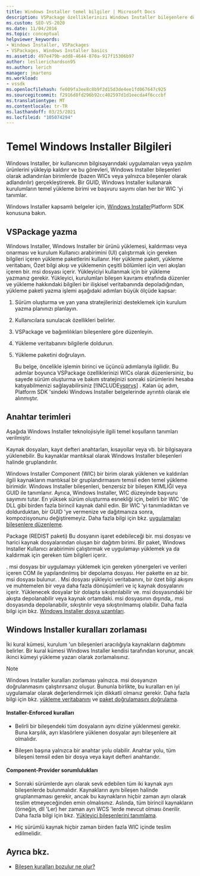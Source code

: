 ```yaml
---
title: Windows Installer temel bilgiler | Microsoft Docs
description: VSPackage özelliklerinizi Windows Installer bileşenlere düzenleme da dahil olmak üzere VSPackage yükleme konusunda Windows Installer hakkında bilgi edinin.
ms.custom: SEO-VS-2020
ms.date: 11/04/2016
ms.topic: conceptual
helpviewer_keywords:
- Windows Installer, VSPackages
- VSPackages, Windows Installer basics
ms.assetid: 497e479b-add8-4644-870a-917f15306b97
author: leslierichardson95
ms.author: lerich
manager: jmartens
ms.workload:
- vssdk
ms.openlocfilehash: fe009fa3ee8c8b9f2d15d3de4ee1fd067647c925
ms.sourcegitcommit: f2916d8fd296b92cc402597d1d1eecda4f6cccbf
ms.translationtype: MT
ms.contentlocale: tr-TR
ms.lasthandoff: 03/25/2021
ms.locfileid: "105074294"
---
```

# <a name="windows-installer-basics"></a>Temel Windows Installer Bilgileri
Windows Installer, bir kullanıcının bilgisayarındaki uygulamaları veya yazılım ürünlerini yükleyip kaldırır ve bu görevleri, Windows Installer bileşenleri olarak adlandırılan birimlerde (bazen WICs veya yalnızca bileşenler olarak adlandırılır) gerçekleştirerek. Bir GUID, Windows Installer kullanarak kurulumların temel yükleme birimi ve başvuru sayımı olan her bir WIC 'yi tanımlar.

 Windows Installer kapsamlı belgeler için, [Windows Installer](/previous-versions/2kt85ked(v=vs.120))Platform SDK konusuna bakın.

## <a name="authoring-a-vspackage"></a>VSPackage yazma
 Windows Installer, Windows Installer bir ürünü yüklemesi, kaldırması veya onarması ve kurulum Kullanıcı arabirimini (UI) çalıştırmak için gereken bilgileri içeren yükleme paketlerini kullanır. Her yükleme paketi, yükleme veritabanı, Özet bilgi akışı ve yüklemenin çeşitli bölümleri için veri akışları içeren bir. msi dosyası içerir. Yükleyiciyi kullanmak için bir yükleme yazmanız gerekir. Yükleyici, kurulumları bileşen kavramı etrafında düzenler ve yükleme hakkındaki bilgileri bir ilişkisel veritabanında depoladığından, yükleme paketi yazma işlemi aşağıdaki adımları büyük ölçüde kapsar:

1. Sürüm oluşturma ve yan yana stratejilerinizi desteklemek için kurulum yazma planınızı planlayın.

2. Kullanıcılara sunulacak özellikleri belirler.

3. VSPackage ve bağımlılıkları bileşenlere göre düzenleyin.

4. Yükleme veritabanını bilgilerle doldurun.

5. Yükleme paketini doğrulayın.

   Bu belge, öncelikle işlemin birinci ve üçüncü adımlarıyla ilgilidir. Bu adımlar boyunca VSPackage özelliklerinizi WICs olarak düzenlersiniz, bu sayede sürüm oluşturma ve bakım stratejinizi sonraki sürümlerini hesaba katıyabilmenizi sağlayabilirsiniz [!INCLUDE[vsprvs](../../code-quality/includes/vsprvs_md.md)] . Kalan üç adım, Platform SDK 'sindeki Windows Installer belgelerinde ayrıntılı olarak ele alınmıştır.

## <a name="key-terms"></a>Anahtar terimleri
 Aşağıda Windows Installer teknolojisiyle ilgili temel koşulların tanımları verilmiştir.

 Kaynak dosyaları, kayıt defteri anahtarları, kısayollar veya vb. bir bilgisayara yüklenebilir. Bu kaynaklar mantıksal olarak Windows Installer bileşenleri halinde gruplandırılır.

 Windows Installer Component (WIC) bir birim olarak yüklenen ve kaldırılan ilgili kaynakların mantıksal bir gruplandırmasını temsil eden temel yükleme birimidir. Windows Installer bileşenleri, benzersiz bir bileşen KIMLIĞI veya GUID ile tanımlanır. Ayrıca, Windows Installer, WIC düzeyinde başvuru sayımını tutar. En yüksek sürüm oluşturma esnekliği için, belirli bir WIC 'de DLL gibi birden fazla birincil kaynak dahil edin. Bir WIC 'yi tanımladıktan ve doldurduktan, bir GUID 'ye vermenize ve dağıtmanıza sonra, kompozisyonunu değiştiremeyiz. Daha fazla bilgi için bkz. [uygulamaları bileşenlere düzenleme](/windows/desktop/Msi/organizing-applications-into-components).

 Package (REDIST paketi) Bu dosyanın işaret edebileceği bir. msi dosyası ve harici kaynak dosyalarından oluşan bir dağıtım birimi. Bir paket, Windows Installer Kullanıcı arabirimini çalıştırmak ve uygulamayı yüklemek ya da kaldırmak için gereken tüm bilgileri içerir.

 . msi dosyası bir uygulamayı yüklemek için gereken yönergeleri ve verileri içeren COM ile yapılandırılmış bir depolama dosyası. Her pakette en az bir. msi dosyası bulunur. . Msi dosyası yükleyici veritabanını, bir özet bilgi akışını ve muhtemelen bir veya daha fazla dönüşümleri ve iç kaynak dosyalarını içerir. Yüklenecek dosyalar bir dolapta sıkıştırılabilir ve. msi dosyasındaki bir akışta depolanabilir veya kaynak ortamdaki. msi dosyasının dışında,. msi dosyasında depolanabilir, sıkıştırılır veya sıkıştırılmamış olabilir. Daha fazla bilgi için bkz. [Windows Installer dosya uzantıları](/windows/desktop/Msi/windows-installer-file-extensions).

## <a name="windows-installer-rules-enforcement"></a>Windows Installer kuralları zorlaması
 İki kural kümesi, kurulum 'un bileşenleri aracılığıyla kaynakların dağıtımını belirler. Bir kural kümesi Windows Installer kendisi tarafından korunur, ancak ikinci kümeyi yükleme yazarı olarak zorlamalısınız.

> [!NOTE]
> Windows Installer kuralları zorlaması yalnızca. msi dosyanızın doğrulanmasını çalıştırırsanız oluşur. Bununla birlikte, bu kuralları en iyi uygulamalar olarak değerlendirmek için dikkatli olmanız gerekir. Daha fazla bilgi için bkz. [yükleme veritabanını](/windows/desktop/Msi/validating-an-installation-database) ve [paket doğrulamasını doğrulama](/windows/desktop/Msi/package-validation).

#### <a name="installer-enforced-rules"></a>Installer-Enforced kuralları

- Belirli bir bileşendeki tüm dosyaların aynı dizine yüklenmesi gerekir. Buna karşılık, ayrı klasörlere yüklenen dosyalar ayrı bileşenlere ait olmalıdır.

- Bileşen başına yalnızca bir anahtar yolu olabilir. Anahtar yolu, tüm bileşeni temsil eden bir dosya veya kayıt defteri anahtarıdır.

#### <a name="component-provider-responsibilities"></a>Component-Provider sorumlulukları

- Sonraki sürümlerde ayrı olarak sevk edebilen tüm iki kaynak ayrı bileşenlerde bulunmalıdır. Kaynakların aynı bileşen halinde gruplanmaması gerekir, ancak bu kaynakların hiçbir zaman ayrı olarak teslim etmeyeceğinden emin olmalısınız. Aslında, tüm birincil kaynakların (örneğin, dll 'Ler) her zaman ayrı WCS 'lerde mevcut olması önerilir. Daha fazla bilgi için bkz. [Yükleyici bileşenlerini tanımlama](/windows/desktop/Msi/defining-installer-components).

- Hiç sürümlü kaynak hiçbir zaman birden fazla WIC içinde teslim edilmelidir.

## <a name="see-also"></a>Ayrıca bkz.
- [Bileşen kuralları bozulur ne olur?](/windows/desktop/Msi/what-happens-if-the-component-rules-are-broken)
